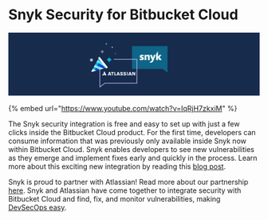 # Snyk Security for Bitbucket Cloud

![](../../../.gitbook/assets/blog-banner-atlassian-snyk.webp)

{% embed url="https://www.youtube.com/watch?v=IqRjH7zkxiM" %}

The Snyk security integration is free and easy to set up with just a few clicks inside the Bitbucket Cloud product. For the first time, developers can consume information that was previously only available inside Snyk now within Bitbucket Cloud. Snyk enables developers to see new vulnerabilities as they emerge and implement fixes early and quickly in the process. Learn more about this exciting new integration by reading this [blog post](https://snyk.io/blog/snyk-native-integration-atlassian-bitbucket-cloud-security/).

Snyk is proud to partner with Atlassian! Read more about our partnership [here](https://snyk.io/atlassian/). Snyk and Atlassian have come together to integrate security with Bitbucket Cloud and find, fix, and monitor vulnerabilities, making [DevSecOps easy](https://www.atlassian.com/software/bitbucket/features/devsecops).

